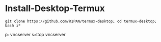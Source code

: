 # Install-Desktop-Termux #
```
git clone https://github.com/R1PAN/termux-desktop; cd termux-desktop; bash i*
```
p: vncserver 
s:stop vncserver
